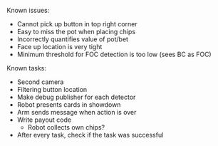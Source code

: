 Known issues:
 - Cannot pick up button in top right corner
 - Easy to miss the pot when placing chips
 - Incorrectly quantifies value of pot/bet
 - Face up location is very tight
 - Minimum threshold for FOC detection is too low (sees BC as FOC)
 
Known tasks:
 - Second camera
 - Filtering button location
 - Make debug publisher for each detector
 - Robot presents cards in showdown
 - Arm sends message when action is over
 - Write payout code
    - Robot collects own chips?
 - After every task, check if the task was successful
